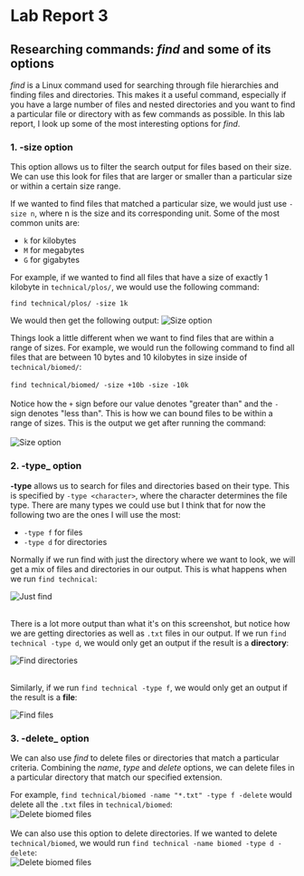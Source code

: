# Lab Report 3

## Researching commands: *find* and some of its options

*find* is a Linux command used for searching through file hierarchies and finding files and directories. 
This makes it a useful command, especially if you have a large number of files and nested directories and you want to find a particular file or directory with as few commands as possible.
In this lab report, I look up some of the most interesting options for *find*.

### 1. __-size__ option

This option allows us to filter the search output for files based on their size. We can use this look for files that are larger or smaller than a particular size or within a certain size range.

If we wanted to find files that matched a particular size, we would just use ```-size n```, where n is the size and its corresponding unit. Some of the most common units are:
- ```k``` for kilobytes
- ```M``` for megabytes
- ```G``` for gigabytes

For example, if we wanted to find all files that have a size of exactly 1 kilobyte in ```technical/plos/```, we would use the following command:

```find technical/plos/ -size 1k```

We would then get the following output:
![Size option](sizeoutput2.png) 

Things look a little different when we want to find files that are within a range of sizes.
For example, we would run the following command to find all files that are between 10 bytes and 10 kilobytes in size inside of ```technical/biomed/```: <br /><br />
```find technical/biomed/ -size +10b -size -10k```
<br />
<br />
Notice how the ```+``` sign before our value denotes "greater than" and the ```-``` sign denotes "less than". This is how we can bound files to be within a range of sizes.
This is the output we get after running the command:
<br />
<br />
![Size option](sizeoutput1.png) 


### 2. __-type___ option

__-type__ allows us to search for files and directories based on their type. This is specified by ```-type <character>```, where the character determines the file type. There are many types  we could use but I think that for now the following two are the ones I will use the most:
- ```-type f``` for files
- ```-type d``` for directories

Normally if we run find with just the directory where we want to look, we will get a mix of files and directories in our output. This is what happens when we run ```find technical```:

![Just find](typeoutput.png)
</br>
</br>


There is a lot more output than what it's on this screenshot, but notice how we are getting directories as well as ```.txt``` files in our output. 
If we run ```find technical -type d```, we would only get an output if the result is a __directory__:

![Find directories](typeoutput1.png)
</br>
</br>

Similarly, if we run ```find technical -type f```, we would only get an output if the result is a __file__:

![Find files](typeoutput2.png)


### 3. __-delete___ option
We can also use *find* to delete files or directories that match a particular criteria. Combining the *name*, *type* and *delete* options, we can delete files in a particular directory that match our specified extension.

For example, ```find technical/biomed -name "*.txt" -type f -delete``` would delete all the ```.txt``` files in ```technical/biomed```:
</br>
![Delete biomed files](deleteoutput1.png)
</br>
</br>
We can also use this option to delete directories. If we wanted to delete ```technical/biomed```, we would run ```find technical -name biomed -type d -delete```:
</br>
![Delete biomed files](deleteoutput2.png)

